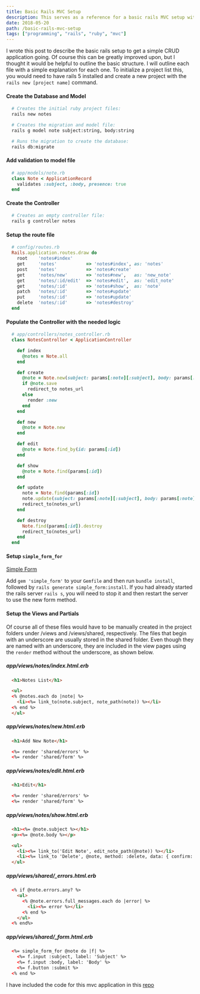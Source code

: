 ```yaml
---
title: Basic Rails MVC Setup
description: This serves as a reference for a basic rails MVC setup with minimal customization.
date: 2018-05-20
path: /basic-rails-mvc-setup
tags: ["programming", "rails", "ruby", "mvc"]
---
```


I wrote this post to describe the basic rails setup to get a simple CRUD application going. Of course this can be greatly improved upon, but I thought it would be helpful to outline the basic structure. I will outline each file with a simple explanation for each one. To initialize a project list this, you would need to have rails 5 installed and create a new project with the `rails new [project name]` command.

#### Create the Database and Model
```bash
  # Creates the initial ruby project files:
  rails new notes

  # Creates the migration and model file:
  rails g model note subject:string, body:string

  # Runs the migration to create the database:
  rails db:migrate
```

#### Add validation to model file
```ruby
  # app/models/note.rb
  class Note < ApplicationRecord
    validates :subject, :body, presence: true
  end
```

#### Create the Controller
```ruby
  # Creates an empty controller file:
  rails g controller notes
```

#### Setup the route file
```ruby
  # config/routes.rb
  Rails.application.routes.draw do
    root    'notes#index'
    get     'notes'           => 'notes#index', as: 'notes'
    post    'notes'           => 'notes#create'
    get     'notes/new'       => 'notes#new',   as: 'new_note'
    get     'notes/:id/edit'  => 'notes#edit',  as: 'edit_note'
    get     'notes/:id'       => 'notes#show',  as: 'note'
    patch   'notes/:id'       => 'notes#update'
    put     'notes/:id'       => 'notes#update'
    delete  'notes/:id'       => 'notes#destroy'
  end
```

#### Populate the Controller with the needed logic
```ruby
  # app/controllers/notes_controller.rb
  class NotesController < ApplicationController

    def index
      @notes = Note.all
    end

    def create
      @note = Note.new(subject: params[:note][:subject], body: params[:note][:body])
      if @note.save
        redirect_to notes_url
      else
        render :new
      end
    end

    def new
      @note = Note.new
    end

    def edit
      @note = Note.find_by(id: params[:id])
    end

    def show
      @note = Note.find(params[:id])
    end

    def update
      note = Note.find(params[:id])
      note.update(subject: params[:note][:subject], body: params[:note][:body])
      redirect_to(notes_url)
    end

    def destroy
      Note.find(params[:id]).destroy
      redirect_to(notes_url)
    end
  end
```

#### Setup `simple_form_for`
[Simple Form](https://github.com/plataformatec/simple_form)

Add `gem 'simple_form'` to your `Gemfile` and then run `bundle install`, followed by `rails generate simple_form:install`. If you had already started the rails server `rails s`, you will need to stop it and then restart the server to use the new form method.

#### Setup the Views and Partials
Of course all of these files would have to be manually created in the project folders under /views and /views/shared, respectively. The files that begin with an underscore are usually stored in the shared folder. Even though they are named with an underscore, they are included in the view pages using the `render` method without the underscore, as shown below.

##### app/views/notes/index.html.erb
```html
  <h1>Notes List</h1>

  <ul>
  <% @notes.each do |note| %>
    <li><%= link_to(note.subject, note_path(note)) %></li>
  <% end %>
  </ul>
```

##### app/views/notes/new.html.erb
```html
  <h1>Add New Note</h1>

  <%= render 'shared/errors' %>
  <%= render 'shared/form' %>
```

##### app/views/notes/edit.html.erb
```html
  <h1>Edit</h1>

  <%= render 'shared/errors' %>
  <%= render 'shared/form' %>
```

##### app/views/notes/show.html.erb
```html
  <h1><%= @note.subject %></h1>
  <p><%= @note.body %></p>

  <ul>
    <li><%= link_to('Edit Note', edit_note_path(@note)) %></li>
    <li><%= link_to 'Delete', @note, method: :delete, data: { confirm: 'Click "OK" to proceed.' } %></li>
  </ul>
```

##### app/views/shared/_errors.html.erb
```html
  <% if @note.errors.any? %>
    <ul>
      <% @note.errors.full_messages.each do |error| %>
        <li><%= error %></li>
      <% end %>
    </ul>
  <% end%>
```

##### app/views/shared/_form.html.erb
```html
  <%= simple_form_for @note do |f| %>
    <%= f.input :subject, label: 'Subject' %>
    <%= f.input :body, label: 'Body' %>
    <%= f.button :submit %>
  <% end %>
```

I have included the code for this mvc application in this [repo](https://github.com/joshayoung/basic-rails-mvc'>basic-rails-mvc)